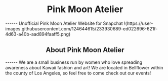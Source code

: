 <h1 align="center">Pink Moon Atelier</h1>
------
Unofficial Pink Moon Atelier Website for Snapchat
<alt text align="center">!(https://user-images.githubusercontent.com/124644615/233930689-ed022696-621f-4d63-a40b-aad894faaff5.png)</alt text>
<h2 align="center">About Pink Moon Atelier</h2>
------
We are a small business run by women who love spreading awareness about Kawaii fashion and art! We are located in Bellflower within the county of Los Angeles, so feel free to come check out our events!


